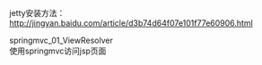 jetty安装方法：  
http://jingyan.baidu.com/article/d3b74d64f07e101f77e60906.html  

springmvc_01_ViewResolver  
使用springmvc访问jsp页面  